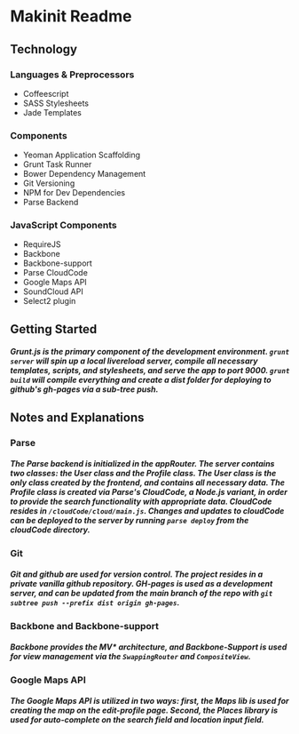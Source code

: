 # Makinit Readme

## Technology
### Languages & Preprocessors
* Coffeescript
* SASS Stylesheets
* Jade Templates

### Components
* Yeoman Application Scaffolding
* Grunt Task Runner
* Bower Dependency Management
* Git Versioning
* NPM for Dev Dependencies 
* Parse Backend


### JavaScript Components
* RequireJS
* Backbone
* Backbone-support
* Parse CloudCode
* Google Maps API
* SoundCloud API
* Select2 plugin

## Getting Started
##### Grunt.js is the primary component of the development environment. `grunt server` will spin up a local livereload server, compile all necessary templates, scripts, and stylesheets, and serve the app to port 9000.  `grunt build` will compile everything and create a dist folder for deploying to github's gh-pages via a sub-tree push.

## Notes and Explanations
### Parse
##### The Parse backend is initialized in the appRouter. The server contains two classes: the User class and the Profile class.  The User class is the only class created by the frontend, and contains all necessary data.  The Profile class is created via Parse's CloudCode, a Node.js variant, in order to provide the search functionality with appropriate data.  CloudCode resides in `/cloudCode/cloud/main.js`. Changes and updates to cloudCode can be deployed to the server by running `parse deploy` from the cloudCode directory.

### Git
##### Git and github are used for version control. The project resides in a private vanilla github repository.  GH-pages is used as a development server, and can be updated from the main branch of the repo with `git subtree push --prefix dist origin gh-pages`.

### Backbone and Backbone-support
##### Backbone provides the MV* architecture, and Backbone-Support is used for view management via the `SwappingRouter` and `CompositeView`.

### Google Maps API
##### The Google Maps API is utilized in two ways: first, the Maps lib is used for creating the map on the edit-profile page.  Second, the Places library is used for auto-complete on the search field and location input field.





